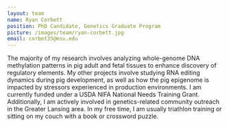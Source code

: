 ```yaml
---
layout: team
name: Ryan Corbett
position: PhD Candidate, Genetics Graduate Program  
picture: /images/team/ryan-corbett.jpg
email: corbet35@msu.edu
---
```


The majority of my research involves analyzing whole-genome DNA methylation patterns in pig adult and fetal tissues to enhance discovery of regulatory elements. My other projects involve studying RNA editing dynamics during pig development, as well as how the pig epigenome is impacted by stressors experienced in production environments. I am currently funded under a USDA NIFA National Needs Training Grant. Additionally, I am actively involved in genetics-related community outreach in the Greater Lansing area. In my free time, I am usually triathlon training or sitting on my couch with a book or crossword puzzle. 

